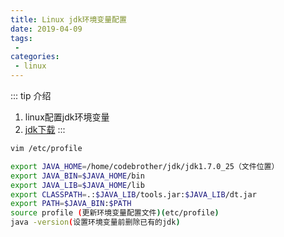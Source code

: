 ```yaml
---
title: Linux jdk环境变量配置
date: 2019-04-09
tags:
 - 
categories:
 - linux
---
```


::: tip 介绍
1. linux配置jdk环境变量
2. [jdk下载](http://www.oracle.com/technetwork/java/javase/downloads/jdk8-downloads-2133151.html)
:::
```bash
vim /etc/profile

export JAVA_HOME=/home/codebrother/jdk/jdk1.7.0_25（文件位置）
export JAVA_BIN=$JAVA_HOME/bin
export JAVA_LIB=$JAVA_HOME/lib
export CLASSPATH=.:$JAVA_LIB/tools.jar:$JAVA_LIB/dt.jar
export PATH=$JAVA_BIN:$PATH
source profile (更新环境变量配置文件)(etc/profile)
java -version(设置环境变量前删除已有的jdk)
```
